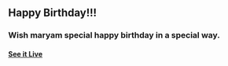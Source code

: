 ## Happy Birthday!!!

### Wish maryam special happy birthday in a special way.

#### [See it Live](https://faahim.github.io/happy-birthday/)



